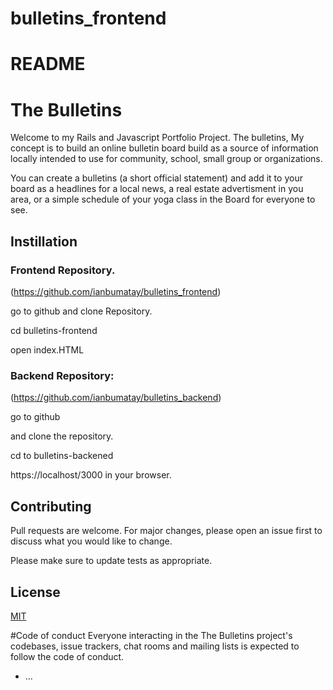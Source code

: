 # bulletins_frontend


# README 
# The Bulletins
Welcome to my Rails and Javascript Portfolio Project. The bulletins, My concept is to build an online bulletin board build as a source of information locally intended to use for community, school, small group or organizations.

You can create a bulletins (a short official statement) and add it to your board as a headlines for a local news, a real estate advertisment in you area, or a simple schedule of your yoga class in the Board for everyone to see. 

## Instillation 

### Frontend Repository. 
(https://github.com/ianbumatay/bulletins_frontend)

go to github and clone Repository. 

cd bulletins-frontend 

open index.HTML


### Backend Repository: 
(https://github.com/ianbumatay/bulletins_backend)

go to github 

and clone the repository.

cd to bulletins-backened

https://localhost/3000 in your browser.

## Contributing
Pull requests are welcome. For major changes, please open an issue first to discuss what you would like to change.

Please make sure to update tests as appropriate.

## License
[MIT](https://choosealicense.com/licenses/mit/)

#Code of conduct
Everyone interacting in the The Bulletins project's codebases, issue trackers, chat rooms and mailing lists is expected to follow the code of conduct.

* ...

